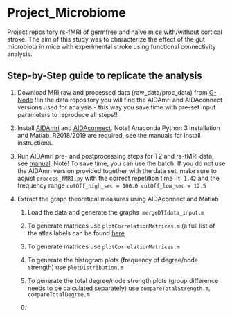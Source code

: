 # Project_Microbiome
Project repository rs-fMRI of germfree and naïve mice with/without cortical stroke. 
The aim of this study was to characterize the effect of the gut microbiota in mice with experimental stroke using functional connectivity analysis. 

## Step-by-Step guide to replicate the analysis

1. Download MRI raw and processed data (raw_data/proc_data) from [G-Node](https://doi.org/10.12751/g-node.699mgv)
!!in the data repository you will find the AIDAmri and AIDAconnect versions used for analysis - this way you save time with pre-set input parameters to reproduce all steps!!

2. Install [AIDAmri](https://github.com/aswendtlab/AIDAmri) and [AIDAconnect](https://github.com/aswendtlab/AIDAconnect). Note! Anaconda Python 3 installation and Matlab_R2018/2019 are required, see the manuals for install instructions. 

3. Run AIDAmri pre- and postprocessing steps for T2 and rs-fMRI data, see [manual](https://github.com/aswendtlab/AIDAmri/blob/master/manual.pdf). Note! To save time, you can use the batch. If you do not use the AIDAmri version provided together with the data set, make sure to adjust ```process_fMRI.py``` with the correct repetition time ```-t 1.42``` and the frequency range   ```cutOff_high_sec = 100.0 cutOff_low_sec = 12.5```

4. Extract the graph theoretical measures using AIDAconnect and Matlab
   1. Load the data and generate the graphs``` mergeDTIdata_input.m```
   2. To generate matrices use ```plotCorrelationMatrices.m``` (a full list of the atlas labels can be found [here](https://github.com/aswendtlab/AIDAconnect/blob/master/Tools/infoData/acronyms_splitted.mat)


   4. To generate matrices use ```plotCorrelationMatrices.m```
   5. To generate the histogram plots (frequency of degree/node strength) use ```plotDistribution.m```
   6. To generate the total degree/node strength plots (group difference needs to be calculated separately) use ```compareTotalStrength.m```, ```compareTotalDegree.m```
   7. 


  
